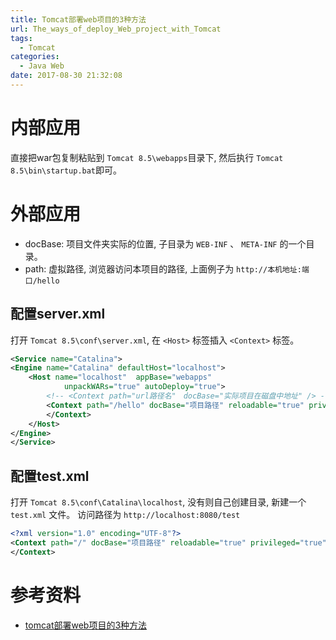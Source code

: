 ```yaml
---
title: Tomcat部署web项目的3种方法
url: The_ways_of_deploy_Web_project_with_Tomcat
tags:
  - Tomcat
categories:
  - Java Web
date: 2017-08-30 21:32:08
---
```



# 内部应用
直接把war包复制粘贴到 ` Tomcat 8.5\webapps `目录下, 然后执行 ` Tomcat 8.5\bin\startup.bat `即可。

<!-- more -->

# 外部应用
- docBase: 项目文件夹实际的位置, 子目录为 ` WEB-INF ` 、 ` META-INF ` 的一个目录。
- path: 虚拟路径, 浏览器访问本项目的路径, 上面例子为 ` http://本机地址:端口/hello `

## 配置server.xml
打开 ` Tomcat 8.5\conf\server.xml `, 在 ` <Host> ` 标签插入 ` <Context> ` 标签。
```xml
<Service name="Catalina">
<Engine name="Catalina" defaultHost="localhost">
    <Host name="localhost"  appBase="webapps"
            unpackWARs="true" autoDeploy="true">
        <!-- <Context path="url路径名"　docBase="实际项目在磁盘中地址" /> -->
        <Context path="/hello" docBase="项目路径" reloadable="true" privileged="true">
        </Context>
    </Host>
</Engine>
</Service>
```


## 配置test.xml
打开 ` Tomcat 8.5\conf\Catalina\localhost `, 没有则自己创建目录, 新建一个 ` test.xml ` 文件。
访问路径为 ` http://localhost:8080/test `
```xml
<?xml version="1.0" encoding="UTF-8"?>
<Context path="/" docBase="项目路径" reloadable="true" privileged="true">
</Context>
```

# 参考资料
- [tomcat部署web项目的3种方法](http://blog.csdn.net/wjx85840948/article/details/6749964)
